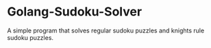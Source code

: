 # Golang-Sudoku-Solver
A simple program that solves regular sudoku puzzles and knights rule sudoku puzzles.

